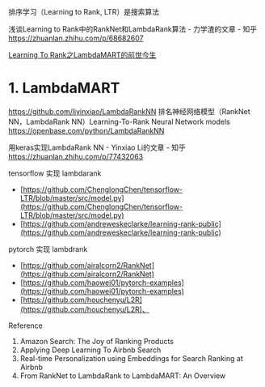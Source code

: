 


排序学习（Learning to Rank, LTR）是搜索算法

浅谈Learning to Rank中的RankNet和LambdaRank算法 - 力学渣的文章 - 知乎
https://zhuanlan.zhihu.com/p/68682607


 [Learning To Rank之LambdaMART的前世今生](http://blog.csdn.net/huagong_adu/article/details/40710305)

# 1. LambdaMART

https://github.com/liyinxiao/LambdaRankNN 排名神经网络模型（RankNet NN，LambdaRank NN）Learning-To-Rank Neural Network models https://openbase.com/python/LambdaRankNN









用keras实现LambdaRank NN - Yinxiao Li的文章 - 知乎
https://zhuanlan.zhihu.com/p/77432063


tensorflow 实现 lambdarank

-   [https://github.com/ChenglongChen/tensorflow-LTR/blob/master/src/model.py](https://github.com/ChenglongChen/tensorflow-LTR/blob/master/src/model.py)
-   [https://github.com/andreweskeclarke/learning-rank-public](https://github.com/andreweskeclarke/learning-rank-public)

pytorch 实现 lambdrank

-   [https://github.com/airalcorn2/RankNet](https://github.com/airalcorn2/RankNet)
-   [https://github.com/haowei01/pytorch-examples](https://github.com/haowei01/pytorch-examples)
-   [https://github.com/houchenyu/L2R](https://github.com/houchenyu/L2R)、

Reference

1.  Amazon Search: The Joy of Ranking Products
2.  Applying Deep Learning To Airbnb Search
3.  Real-time Personalization using Embeddings for Search Ranking at Airbnb
4.  From RankNet to LambdaRank to LambdaMART: An Overview



